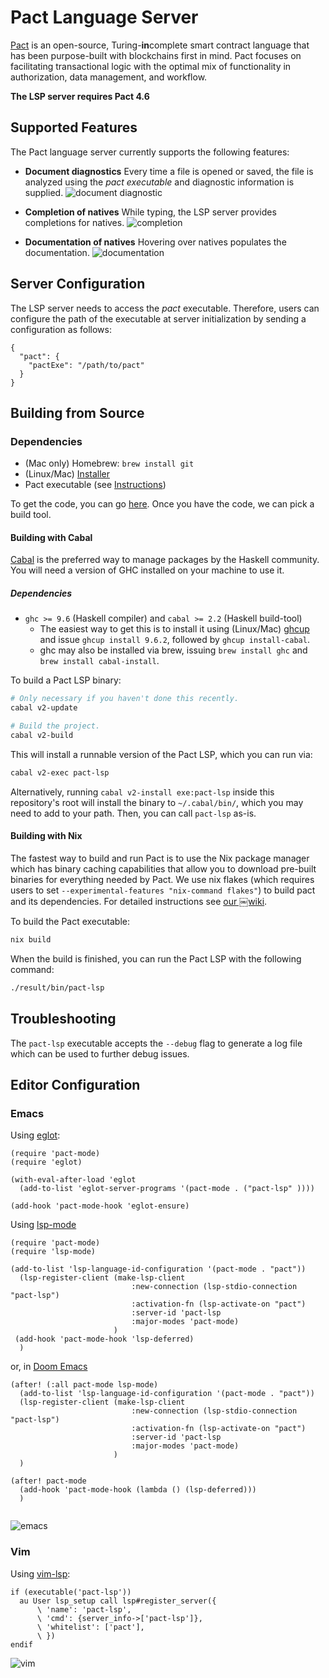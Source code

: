 # Pact Language Server

[Pact](http://kadena.io/build) is an open-source, Turing-**in**complete smart contract language that has been purpose-built with blockchains first in mind. Pact focuses on facilitating transactional logic with the optimal mix of functionality in authorization, data management, and workflow.

**The LSP server requires Pact 4.6**

## Supported Features

The Pact language server currently supports the following features:

  - **Document diagnostics**
  Every time a file is opened or saved, the file is analyzed using the _pact executable_ and diagnostic information is supplied.
  ![document diagnostic](./figs/diagnostics.png)

  - **Completion of natives**
  While typing, the LSP server provides completions for natives.
  ![completion](./figs/completion.png)
  
  - **Documentation of natives**
  Hovering over natives populates the documentation.
  ![documentation](./figs/hover.png)
  

## Server Configuration

The LSP server needs to access the _pact_ executable. Therefore, users can configure the path of the executable at
server initialization by sending a configuration as follows:

```
{
  "pact": {
    "pactExe": "/path/to/pact"
  }
}
```

## Building from Source

### Dependencies
- (Mac only) Homebrew: `brew install git`
- (Linux/Mac) [Installer](https://git-scm.com/downloads)
- Pact executable (see [Instructions](https://github.com/kadena-io/pact))

To get the code, you can go [here](https://github.com/kadena-io/pact-lsp/releases/). Once you have the code, we can pick a build tool.

#### Building with Cabal

[Cabal](https://www.haskell.org/cabal/) is the preferred way to manage packages by the Haskell community. You will need a version of GHC
installed on your machine to use it.

##### Dependencies

- `ghc >= 9.6` (Haskell compiler) and `cabal >= 2.2` (Haskell build-tool)
  - The easiest way to get this is to install it using (Linux/Mac) [ghcup](https://www.haskell.org/ghcup/) and issue `ghcup install 9.6.2`, followed by `ghcup install-cabal`.
  - ghc may also be installed via brew, issuing `brew install ghc` and `brew install cabal-install`.

To build a Pact LSP binary:

```bash
# Only necessary if you haven't done this recently.
cabal v2-update

# Build the project.
cabal v2-build
```

This will install a runnable version of the Pact LSP, which you can run via:

```bash
cabal v2-exec pact-lsp
```

Alternatively, running `cabal v2-install exe:pact-lsp` inside this repository's root will install the binary to `~/.cabal/bin/`, which
you may need to add to your path. Then, you can call `pact-lsp` as-is.


#### Building with Nix

The fastest way to build and run Pact is to use the Nix package manager
which has binary caching capabilities that allow you to download pre-built
binaries for everything needed by Pact.
We use nix flakes (which requires users to set `--experimental-features "nix-command flakes"`)
to build pact and its dependencies. For detailed instructions see [our
￼wiki](https://github.com/kadena-io/pact/wiki/Building-Kadena-Projects).

To build the Pact executable:
```bash
nix build
```
When the build is finished, you can run the Pact LSP with the following command:

```bash
./result/bin/pact-lsp
```

## Troubleshooting

The `pact-lsp` executable accepts the `--debug` flag to generate a log file which can be used to further
debug issues.

## Editor Configuration

### Emacs

Using [eglot](https://github.com/joaotavora/eglot):

```
(require 'pact-mode)
(require 'eglot)

(with-eval-after-load 'eglot
  (add-to-list 'eglot-server-programs '(pact-mode . ("pact-lsp" ))))

(add-hook 'pact-mode-hook 'eglot-ensure)
```

Using [lsp-mode](https://emacs-lsp.github.io/lsp-mode/)


```
(require 'pact-mode)
(require 'lsp-mode)

(add-to-list 'lsp-language-id-configuration '(pact-mode . "pact"))
  (lsp-register-client (make-lsp-client
                           :new-connection (lsp-stdio-connection "pact-lsp")
                           :activation-fn (lsp-activate-on "pact")
                           :server-id 'pact-lsp
                           :major-modes 'pact-mode)
                       )
 (add-hook 'pact-mode-hook 'lsp-deferred)
  )

```
or, in [Doom Emacs](https://github.com/doomemacs/doomemacs)

```
(after! (:all pact-mode lsp-mode)
  (add-to-list 'lsp-language-id-configuration '(pact-mode . "pact"))
  (lsp-register-client (make-lsp-client
                           :new-connection (lsp-stdio-connection "pact-lsp")
                           :activation-fn (lsp-activate-on "pact")
                           :server-id 'pact-lsp
                           :major-modes 'pact-mode)
                       )
  )

(after! pact-mode
  (add-hook 'pact-mode-hook (lambda () (lsp-deferred)))
  )


```

![emacs](./figs/emacs.png)

### Vim

Using [vim-lsp](github.com/prabirshrestha/vim-lsp):

```
if (executable('pact-lsp'))
  au User lsp_setup call lsp#register_server({
      \ 'name': 'pact-lsp',
      \ 'cmd': {server_info->['pact-lsp']},
      \ 'whitelist': ['pact'],
      \ })
endif
```

![vim](./figs/vim.png)
